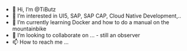 - 👋 Hi, I’m @TiButz
- 👀 I’m interested in UI5, SAP, SAP CAP, Cloud Native Development,.. 
- 🌱 I’m currently learning Docker and how to do a manual on the mountainbike 
- 💞️ I’m looking to collaborate on ... - still an observer
- 📫 How to reach me ...

<!---
TiButz/TiButz is a ✨ special ✨ repository because its `README.md` (this file) appears on your GitHub profile.
You can click the Preview link to take a look at your changes.
--->
